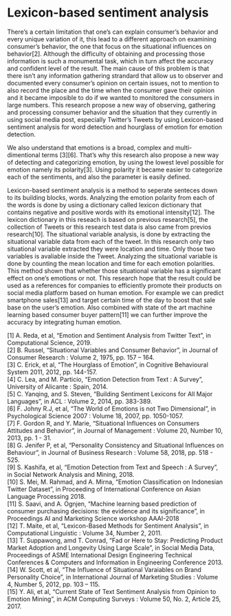 <h1> Lexicon-based sentiment analysis </h1> 

There’s a certain limitation that one’s can explain consumer’s behavior and every unique variation of it, this lead to a different approach on examining consumer’s behavior, the one that focus on the situational influences on behavior[2]. Although the difficulty of obtaining and processing those information is such a monumental task, which in turn affect the accuracy and confident level of the result.  The main cause of this problem is that there isn’t any information gathering strandard that allow us to observer and documented every consumer’s opinion on certain issues, not to mention to also record the place and the time when the consumer gave their opinion and it became imposible to do if we wanted to monitored the consumers in large numbers. This research propose a new way of observing, gathering and processing consumer behavior and the situation that they currently in using social media post, especially Twitter’s Tweets by using Lexicon-based sentiment analysis for word detection and hourglass of emotion for emotion detection. 

We also understand that emotions is a broad, complex and multi-dimentional terms [3][6]. That’s why this research also propose a new way of detecting and categorizing emotion, by using the lowest level possible for emotion namely its polarity[3]. Using polarity it became easier to categorize each of the sentiments, and also the parameter is easily defined.

Lexicon-based sentiment analysis is a method to seperate senteces down to its building blocks, words. Analyzing the emotion polarity from each of the words is done by using a dictionary called lexicon dictionary that contains negative and positive words with its emotional intensity[12]. The lexicon dictionary in this reseach is based on previous research[5], the collection of Tweets or this research test data is also came from previos research[10].
The situational variable analysis, is done by extracting the situational variable data from each of the tweet. In this research only two situational variable  extracted they were location and time. Only those two variables is avaliable inside the Tweet. Analyzing the situational variable is done by counting the mean location and time for each emotion polarities. This method shown that whether those situational variable has a significant effect on one’s emotions or not. 
This research hope that the result could be used as a references for companies to efficiently promote their products on social media platform based on human emotion. For example we can predict smartphone sales[13] and target certain time of the day to boost that sale base on the user’s emotion. Also combined with state of the art machine learning based consumer buyer pattern[11] we can further improve the accuracy by integrating human emotion.


[1]	A. Reda, et al, “Emotion and Sentiment Analysis from Twitter Text”,  in Computational Science, 2019. <br>
[2]	B. Russel, “Situational Variables and Consumer Behavior”, in Journal of Consumer Research : Volume 2, 1975, pp. 157 – 164. <br>
[3]	C. Erick, et al, “The Hourglass of Emotion”, in Cognitive Behavioural System 2011, 2012, pp. 144-157. <br>
[4]	C. Lea, and M. Particio, “Emotion Detection from Text : A Survey”, University of Alicante : Spain, 2014. <br>
[5]	C. Yanqing, and S. Steven, “Building Sentiment Lexicons for All Major Languages”, in ACL : Volume 2, 2014, pp. 383-389. <br>
[6]	F. Johny R.J, et al, “The World of Emotions is not Two Dimensional”, in Psychological Science 2007 : Volume 18, 2007, pp. 1050-1057.<br>
[7]	F. Gordon R, and Y. Marie, “Situational Influences on Consumers Attitudes and Behavior”, in Journal of Management : Volume 20, Number 10, 2013, pp. 1 - 31.<br>
[8]	G. Jenifer P, et al, “Personality Consistency and Situational Influences on Behaviour”, in Journal of Business Research : Volume 58, 2018, pp. 518 - 525.<br>
[9]	S. Kashifa, et al, “Emotion Detection from Text and Speech : A Survey”, in Social Network Analysis and Mining, 2018.<br>
[10]	S. Mei, M. Rahmad, and A. Mirna, “Emotion Classification on Indonesian Twitter Dataset”, in Proceeding of International Conference on Asian Language Processing 2018.<br>
[11]	S. Saavi, and A. Ognjen, “Machine learning based prediction of consumer purchasing decisions: the evidence and its significance”, in Proceedings AI and Marketing Science workshop  AAAI-2018<br>
[12]	T. Maite, et al, “Lexicon-Based Methods for Sentiment Analysis”, in Computational Linguistic : Volume 34, Number 2, 2011.<br>
[13]	T. Suppawong, amd T. Conrad, “Fad or Here to Stay: Predicting Product Market Adoption and Longevity Using Large Scale”, in Social Media Data, Proceedings of ASME International Design Engineering Technical Conferences & Computers and Information in Engineering Conference 2013.<br>
[14]	W. Scott, et al, “The Influence of Situational Varaiables on Brand Personality Choice”, in International Journal of Marketing Studies : Volume 4, Number 5, 2012, pp. 103 – 115.<br>
[15]	Y. Ali, et al, “Current State of Text Sentiment Analysis from Opinion to Emotion Mining”, in ACM Computing Surveys : Volume 50, No. 2, Article 25, 2017.

